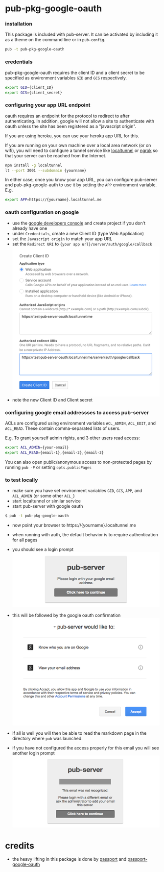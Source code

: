 # pub-pkg-google-oauth

### installation
This package is included with pub-server. It can be activated by including it as a theme on the command line or in `pub-config`.

```sh
pub -t pub-pkg-google-oauth
```

### credentials
pub-pkg-google-oauth requires the client ID and a client secret to be specified as environment variables `GID` and `GCS` respectively.

```sh
export GID={client_ID}
export GCS={client_secret}
```

### configuring your app URL endpoint
oauth requires an endpoint for the protocol to redirect to after authenticating. In addition, google will not allow
a site to authenticate with oauth unless the site has been registered as a "javascript origin".

If you are using heroku, you can use your heroku app URL for this.

If you are running on your own machine over a local area network (or on wifi), you will need to configure a
tunnel service like [localtunnel](https://localtunnel.github.io/www/) or [ngrok](https://ngrok.com/) so that
your server can be reached from the Internet.

```sh
npm install -g localtunnel
lt --port 3001 --subdomain {yourname}
```

In either case, once you know your app URL, you can configure pub-server and pub-pkg-google-auth to use it by
setting the `APP` environment variable. E.g.

```sh
export APP=https://{yourname}.localtunnel.me
```

### oauth configuration on google

- use the [google developers console](https://console.developers.google.com/) and create project if you don't already have one
- under `Credentials`, create a new Client ID (type Web Application)
- set the `Javascript origin` to match your app URL
- set the `Redirect URI` to `{your app url}/server/auth/google/callback`
  ![](gdc-new-client-id.png)
- note the new Client ID and Client secret


### configuring google email addressses to access pub-server
ACLs are configured using environment variables `ACL_ADMIN`, `ACL_EDIT`, and `ACL_READ`.
These contain comma-separated lists of users.

E.g. To grant yourself admin rights, and 3 other users read access:

```sh
export ACL_ADMIN={your-email}
export ACL_READ={email-1},{email-2},{email-3}
```

You can also open public/anonymous access to non-protected pages by running `pub -P` or setting `opts.publicPages`

### to test locally
- make sure you have set environment variables `GID`, `GCS`, `APP`, and `ACL_ADMIN` (or some other `ACL_`)
- start localtunnel or similar service
- start pub-server with google oauth

```sh
$ pub -t pub-pkg-google-oauth
```

- now point your browser to https://{yourname}.localtunnel.me
- when running with auth, the default behavior is to require authentication for all pages

- you should see a login prompt
  ![](login.png)

- this will be followed by the google oauth confirmation
  ![](google-oauth-confirm.png)

- if all is well you will then be able to read the markdown page in the directory where `pub` was launched.
- if you have not configured the access properly for this email you will see another login prompt
  ![](login-again.png)


# credits
- the heavy lifting in this package is done by
  [passport](https://github.com/jaredhanson/passport) and
  [passport-google-oauth](https://github.com/jaredhanson/passport-google-oauth)
